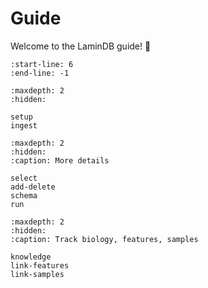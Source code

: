 # Guide

Welcome to the LaminDB guide! 👋

```{include} ../../README.md
:start-line: 6
:end-line: -1
```

```{toctree}
:maxdepth: 2
:hidden:

setup
ingest
```

```{toctree}
:maxdepth: 2
:hidden:
:caption: More details

select
add-delete
schema
run
```

```{toctree}
:maxdepth: 2
:hidden:
:caption: Track biology, features, samples

knowledge
link-features
link-samples
```
